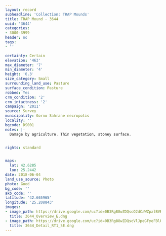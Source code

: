 ```yaml
---
layout: record
subheadline: 'Collection: TRAP Mounds'
title: TRAP Mound - 3644
uuid: '3644'
categories:
- 3000-3999
header: no
tags:
- ''

certainty: Certain
elevation: '463'
max_diameter: '7'
min_diameter: '4'
height: '0.3'
size_category: Small
surrounding_land_use: Pasture
surface_condition: Pasture
robbed: Yes
crm_condition: '2'
crm_intactness: '2'
campaign: '2011'
source: Survey
municipality: Gorno Sahrane necropolis
locality: ''
bgcode: DS001
notes: |-
  Damage by agriculture. Thin vegetation, stoney surface.


rights: standard


maps:
  lat: 42.6285
  lon: 25.2442
date: 2018-06-04
land_use_source: Photo
photo: Good
bg_code: ''
akb_code: ''
latitude: '42.665965'
longitude: '25.208843'
images:
- image_path: https://drive.google.com/uc?id=0B3Rg88wZDQscQ2dCaWZpalBVR2s
  title: 3644_Overview_E.dng
- image_path: https://drive.google.com/uc?id=0B3Rg88wZDQscVlJpeGFyeFBlU0k
  title: 3644_Detail_RT1_SE.dng
---
```

